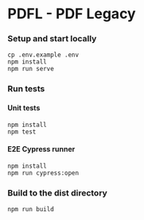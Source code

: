 # PDFL - PDF Legacy

### Setup and start locally

```shell
cp .env.example .env
npm install
npm run serve
```

### Run tests

#### Unit tests

```shell
npm install
npm test
```

#### E2E Cypress runner

```shell
npm install
npm run cypress:open
```

### Build to the dist directory

```shell
npm run build
```
